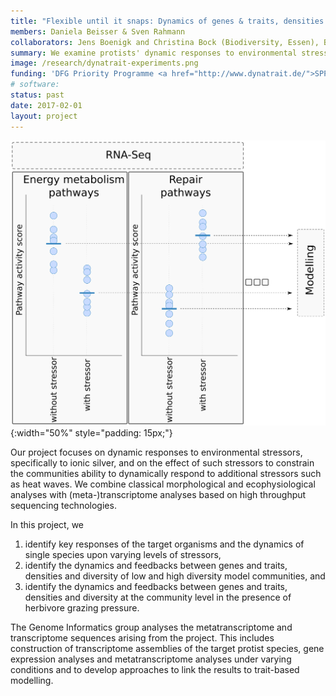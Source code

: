 ```yaml
---
title: "Flexible until it snaps: Dynamics of genes & traits, densities & diversity in communities challenged by environmental change"
members: Daniela Beisser & Sven Rahmann
collaborators: Jens Boenigk and Christina Bock (Biodiversity, Essen), Bernd Sures (Essen) and Matthijs Vos (Theoretical and Applied Biodiversity, Bochum)
summary: We examine protists' dynamic responses to environmental stressors, specifically to ionic silver, and on the effect of such stressors to constrain the communities ability to dynamically respond to additional stressors such as heat waves.
image: /research/dynatrait-experiments.png
funding: 'DFG Priority Programme <a href="http://www.dynatrait.de/">SPP 1704</a> "Flexibility matters: Interplay between trait diversity and ecological dynamics using aquatic communities as model systems" (Dynatrait)'
# software:
status: past
date: 2017-02-01
layout: project
---
```



![Dynatrait results](/research/dynatrait-modelling.png){:width="50%" style="padding: 15px;"}

Our project focuses on dynamic responses to environmental stressors, specifically to ionic silver, and on the effect of such stressors to constrain the communities ability to dynamically respond to additional stressors such as heat waves.
We combine classical morphological and ecophysiological analyses with (meta-)transcriptome analyses based on high throughput sequencing technologies.

In this project, we
1. identify key responses of the target organisms and the dynamics of single species upon varying levels of stressors,
2. identify the dynamics and feedbacks between genes and traits, densities and diversity of low and high diversity model communities, and
3. identify the dynamics and feedbacks between genes and traits, densities and diversity at the community level in the presence of herbivore grazing pressure. 

The Genome Informatics group analyses the metatranscriptome and transcriptome sequences arising from the project.
This includes construction of transcriptome assemblies of the target protist species, gene expression analyses and metatranscriptome analyses under varying conditions and to develop approaches to link the results to trait-based modelling.
